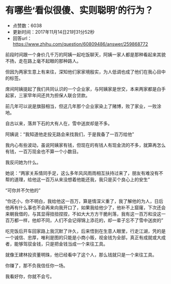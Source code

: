 # 有哪些‘看似很傻、实则聪明’的行为？
- 点赞数：6038
- 更新时间：2017年11月14日21时31分52秒
- 回答url：https://www.zhihu.com/question/60809486/answer/259868772
<body>
 <p data-pid="dn7XXyoJ">前段时间跟一个身价几千万的阿姨一起吃饭聊天，阿姨一家人都是那种看起来其貌不扬，走在路上毫不起眼的那种路人。</p>
 <p data-pid="EE62Bkuj">但因为两家生意上有来往，深知他们家家境殷实，为人低调也成了他们在我心目中的标签。</p>
 <p data-pid="JAjxW0NO">席间阿姨提起了我们共同认识的一个企业家，与阿姨家是世交，本来两家都是白手起家，三家早年间还共为担保人联合贷款。</p>
 <p data-pid="M3HxGGo2">前几年可以说是旗鼓相当，但这几年那个企业家染上了赌博，败了家业，一败涂地。</p>
 <p data-pid="y5N-OIOE">自古以来，落井下石的大有人在，雪中送炭却是不多。</p>
 <p data-pid="BPAFd7oL">阿姨说：“我知道他走投无路会来找我们，于是我备了一百万给他”</p>
 <p data-pid="eONx-RVn">我内心有些波动，虽说阿姨家有钱，但现在的有钱人有现金流的不多，就算再怎么有钱，一百万现金也不算一个小数目。</p>
 <p data-pid="ZDEBfryv">我反问她为什么。</p>
 <p data-pid="FiGEdQ3I">她说：“两家关系情同手足，这么多年风风雨雨相互扶持过来了，朋友有难没有不帮的道理，给他这一百万从来没想着他能还我，我只是买个良心上的安生”</p>
 <p data-pid="T-Ll4Q9u">“可你并不欠他的”</p>
 <p data-pid="P_EQfZFF">“你还小，你不明白，我给他这一百万，算是情深义重了，我了解他的为人，日后他再有什么事也不会再来向我开口了，如果我给他少了，他补不上窟窿，下次还会来朝我借的，与其显得扭扭捏捏，不如大大方方干脆利落，我有这一百万和没这一百万都一样，他却不同，人们不会记得锦上添花的，却一辈子忘不了雪中送炭的”</p>
 <p data-pid="eHlc1OSe">吃完饭后开车回家路上我沉默了许久，后来悟到在生意人眼里，行走江湖，凭的是一个诚信、忠厚，唯利是图的只能是小商小贩，视金钱为全部，真正有成就或大成者，能够驾驭金钱，只是把金钱当成一个来往工具。</p>
 <p data-pid="5bqcmbrg">就像王建林投资董明珠，他已经看中了这个人，那么钱就只是一个来往工具。</p>
 <p data-pid="uVWZx7IK">你赚了，那不负我信任你一场。</p>
 <p data-pid="Of5wnAyH">我看好你，你就不会亏。</p>
</body>